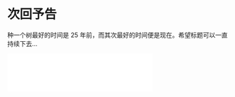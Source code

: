 # 次回予告

种一个树最好的时间是 25 年前，而其次最好的时间便是现在。希望标题可以一直持续下去...

<iframe frameborder="no" border="0" marginwidth="0" marginheight="0" width=330 height=86 src="//music.163.com/outchain/player?type=2&id=1483497947&auto=0&height=66"></iframe>

